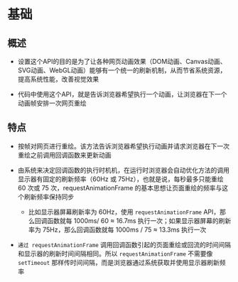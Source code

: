 # 基础

## 概述

+ 设置这个API的目的是为了让各种网页动画效果（DOM动画、Canvas动画、SVG动画、WebGL动画）能够有一个统一的刷新机制，从而节省系统资源，提高系统性能，改善视觉效果

+ 代码中使用这个API，就是告诉浏览器希望执行一个动画，让浏览器在下一个动画帧安排一次网页重绘

## 特点

+ 按帧对网页进行重绘。该方法告诉浏览器希望执行动画并请求浏览器在下一次重绘之前调用回调函数来更新动画

+ 由系统来决定回调函数的执行时机机，在运行时浏览器会自动优化方法的调用显示器有固定的刷新频率（60Hz 或 75Hz），也就是说，每秒最多只能重绘60 次或 75 次，requestAnimationFrame 的基本思想让页面重绘的频率与这个刷新频率保持同步

  + 比如显示器屏幕刷新率为 60Hz，使用 `requestAnimationFrame` API，那么回调函数就每 1000ms/ 60 ≈ 16.7ms 执行一次；如果显示器屏幕的刷新率为 75Hz，那么回调函数就每 1000ms / 75 ≈ 13.3ms 执行一次

+ `通过 requestAnimationFrame` 调用回调函数引起的页面重绘或回流的时间间隔和显示器的刷新时间间隔相同。所以 `requestAnimationFrame` 不需要像 `setTimeout` 那样传时间间隔，而是浏览器通过系统获取并使用显示器刷新频率
